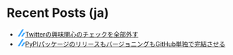 # Recent Posts (ja)

<!--[START github.com/ikawaha/feedsnippet]--><!--[2022-02-20T11:21:04Z]-->
* ![](./icon/zenn.png)[Twitterの興味関心のチェックを全部外す](https://zenn.dev/detsu/articles/6e7c1ef636d8e2)
* ![](./icon/zenn.png)[PyPIパッケージのリリースもバージョニングもGitHub単独で完結させる](https://zenn.dev/detsu/articles/5d74bf72e96a0f)
<!--[END github.com/ikawaha/feedsnippet]-->

